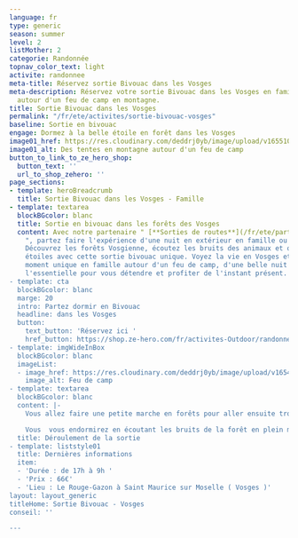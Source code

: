 ```yaml
---
language: fr
type: generic
season: summer
level: 2
listMother: 2
categorie: Randonnée
topnav_color_text: light
activite: randonnee
meta-title: Réservez sortie Bivouac dans les Vosges
meta-description: Réservez votre sortie Bivouac dans les Vosges en famille et dormez
  autour d'un feu de camp en montagne.
title: Sortie Bivouac dans les Vosges
permalink: "/fr/ete/activites/sortie-bivouac-vosges"
baseline: Sortie en bivouac
engage: Dormez à la belle étoile en forêt dans les Vosges
image01_href: https://res.cloudinary.com/deddrj0yb/image/upload/v1655101383/website/Partenaires/Sorties%20de%20route/hichem-meghachou-7I-Rj_E9ihI-unsplash.jpg
image01_alt: Des tentes en montagne autour d'un feu de camp
button_to_link_to_ze_hero_shop:
  button_text: ''
  url_to_shop_zehero: ''
page_sections:
- template: heroBreadcrumb
  title: Sortie Bivouac dans les Vosges - Famille
- template: textarea
  blockBGcolor: blanc
  title: Sortie en bivouac dans les forêts des Vosges
  content: Avec notre partenaire " [**Sorties de routes**](/fr/ete/partenaires/sorties-de-route)
    ", partez faire l'expérience d'une nuit en extérieur en famille ou entre amis.
    Découvrez les forêts Vosgienne, écoutez les bruits des animaux et observez les
    étoiles avec cette sortie bivouac unique. Voyez la vie en Vosges et partager en
    moment unique en famille autour d'un feu de camp, d'une belle nuit étoilé. Retrouvez
    l'essentielle pour vous détendre et profiter de l'instant présent.
- template: cta
  blockBGcolor: blanc
  marge: 20
  intro: Partez dormir en Bivouac
  headline: dans les Vosges
  button:
    text_button: 'Réservez ici '
    href_button: https://shop.ze-hero.com/fr/activites-Outdoor/randonnee/17605-sortie-bivouac-sorties-de-route
- template: imgWideInBox
  blockBGcolor: blanc
  imageList:
  - image_href: https://res.cloudinary.com/deddrj0yb/image/upload/v1654870383/website/Partenaires/Sorties%20de%20route/8ABD909F-AF45-448A-BA87-AF4D2E04C974_1_201_a.jpg
    image_alt: Feu de camp
- template: textarea
  blockBGcolor: blanc
  content: |-
    Vous allez faire une petite marche en forêts pour aller ensuite trouver la zone et sa place de bivouac. Vous pourrez ensuite dresser le campement et choisir votre place pour passer la nuit. Il faudra aller chercher du bois pour pouvoir ensuite faire du feu et déguster son dîner préparé par vos soins. Vous pourrez alors soit dormir à la belle étoile si vous le souhaitez, bien au chaud dans votre sac de couchage ou dans votre tente.

    Vous  vous endormirez en écoutant les bruits de la forêt en plein milieu de la montagne et en observant les étoiles. Un moment unique pour une douce nuit.
  title: Déroulement de la sortie
- template: liststyle01
  title: Dernières informations
  item:
  - 'Durée : de 17h à 9h '
  - 'Prix : 66€'
  - 'Lieu : Le Rouge-Gazon à Saint Maurice sur Moselle ( Vosges )'
layout: layout_generic
titleHome: Sortie Bivouac - Vosges
conseil: ''

---
```

